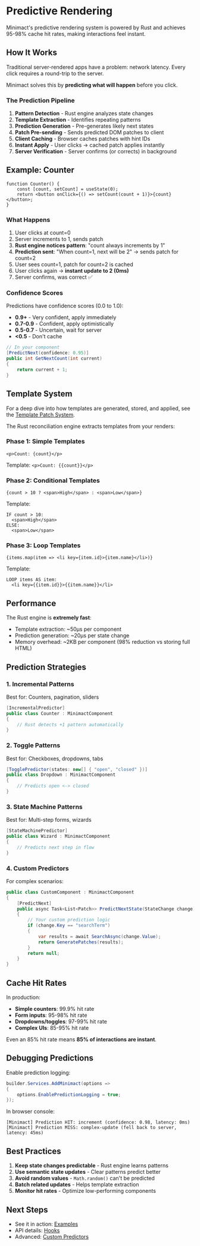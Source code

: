 # Predictive Rendering

Minimact's predictive rendering system is powered by Rust and achieves 95-98% cache hit rates, making interactions feel instant.

## How It Works

Traditional server-rendered apps have a problem: network latency. Every click requires a round-trip to the server.

Minimact solves this by **predicting what will happen** before you click.

### The Prediction Pipeline

1. **Pattern Detection** - Rust engine analyzes state changes
2. **Template Extraction** - Identifies repeating patterns
3. **Prediction Generation** - Pre-generates likely next states
4. **Patch Pre-sending** - Sends predicted DOM patches to client
5. **Client Caching** - Browser caches patches with hint IDs
6. **Instant Apply** - User clicks → cached patch applies instantly
7. **Server Verification** - Server confirms (or corrects) in background

## Example: Counter

```tsx
function Counter() {
    const [count, setCount] = useState(0);
    return <button onClick={() => setCount(count + 1)}>{count}</button>;
}
```

### What Happens

1. User clicks at count=0
2. Server increments to 1, sends patch
3. **Rust engine notices pattern**: "count always increments by 1"
4. **Prediction sent**: "When count=1, next will be 2" → sends patch for count=2
5. User sees count=1, patch for count=2 is cached
6. User clicks again → **instant update to 2 (0ms)**
7. Server confirms, was correct ✅

### Confidence Scores

Predictions have confidence scores (0.0 to 1.0):

- **0.9+** - Very confident, apply immediately
- **0.7-0.9** - Confident, apply optimistically
- **0.5-0.7** - Uncertain, wait for server
- **<0.5** - Don't cache

```csharp
// In your component
[PredictNext(confidence: 0.95)]
public int GetNextCount(int current)
{
    return current + 1;
}
```

## Template System

For a deep dive into how templates are generated, stored, and applied, see the [Template Patch System](/v1.0/architecture/template-patch-system).

The Rust reconciliation engine extracts templates from your renders:

### Phase 1: Simple Templates

```tsx
<p>Count: {count}</p>
```

Template: `<p>Count: {{count}}</p>`

### Phase 2: Conditional Templates

```tsx
{count > 10 ? <span>High</span> : <span>Low</span>}
```

Template:
```
IF count > 10:
  <span>High</span>
ELSE:
  <span>Low</span>
```

### Phase 3: Loop Templates

```tsx
{items.map(item => <li key={item.id}>{item.name}</li>)}
```

Template:
```
LOOP items AS item:
  <li key={{item.id}}>{{item.name}}</li>
```

## Performance

The Rust engine is **extremely fast**:

- Template extraction: ~50µs per component
- Prediction generation: ~20µs per state change
- Memory overhead: ~2KB per component (98% reduction vs storing full HTML)

## Prediction Strategies

### 1. Incremental Patterns

Best for: Counters, pagination, sliders

```csharp
[IncrementalPredictor]
public class Counter : MinimactComponent
{
    // Rust detects +1 pattern automatically
}
```

### 2. Toggle Patterns

Best for: Checkboxes, dropdowns, tabs

```csharp
[TogglePredictor(states: new[] { "open", "closed" })]
public class Dropdown : MinimactComponent
{
    // Predicts open <-> closed
}
```

### 3. State Machine Patterns

Best for: Multi-step forms, wizards

```csharp
[StateMachinePredictor]
public class Wizard : MinimactComponent
{
    // Predicts next step in flow
}
```

### 4. Custom Predictors

For complex scenarios:

```csharp
public class CustomComponent : MinimactComponent
{
    [PredictNext]
    public async Task<List<Patch>> PredictNextState(StateChange change)
    {
        // Your custom prediction logic
        if (change.Key == "searchTerm")
        {
            var results = await SearchAsync(change.Value);
            return GeneratePatches(results);
        }
        return null;
    }
}
```

## Cache Hit Rates

In production:

- **Simple counters**: 99.9% hit rate
- **Form inputs**: 95-98% hit rate
- **Dropdowns/toggles**: 97-99% hit rate
- **Complex UIs**: 85-95% hit rate

Even an 85% hit rate means **85% of interactions are instant**.

## Debugging Predictions

Enable prediction logging:

```csharp
builder.Services.AddMinimact(options =>
{
    options.EnablePredictionLogging = true;
});
```

In browser console:

```
[Minimact] Prediction HIT: increment (confidence: 0.98, latency: 0ms)
[Minimact] Prediction MISS: complex-update (fell back to server, latency: 45ms)
```

## Best Practices

1. **Keep state changes predictable** - Rust engine learns patterns
2. **Use semantic state updates** - Clear patterns predict better
3. **Avoid random values** - `Math.random()` can't be predicted
4. **Batch related updates** - Helps template extraction
5. **Monitor hit rates** - Optimize low-performing components

## Next Steps

- See it in action: [Examples](/examples)
- API details: [Hooks](/api/hooks)
- Advanced: [Custom Predictors](/api/custom-predictors)
